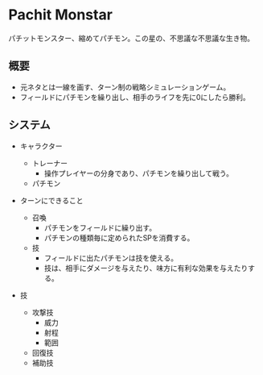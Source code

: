 # Pachit Monstar

パチットモンスター、縮めてパチモン。この星の、不思議な不思議な生き物。

## 概要

- 元ネタとは一線を画す、ターン制の戦略シミュレーションゲーム。
- フィールドにパチモンを繰り出し、相手のライフを先に0にしたら勝利。

## システム

- キャラクター
  - トレーナー
    - 操作プレイヤーの分身であり、パチモンを繰り出して戦う。
  - パチモン

- ターンにできること
  - 召喚
    - パチモンをフィールドに繰り出す。
    - パチモンの種類毎に定められたSPを消費する。
  - 技
    - フィールドに出たパチモンは技を使える。
    - 技は、相手にダメージを与えたり、味方に有利な効果を与えたりする。

- 技
  - 攻撃技
    - 威力
    - 射程
    - 範囲
  - 回復技
  - 補助技
